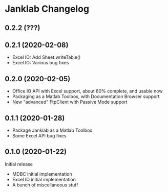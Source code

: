 Janklab Changelog
=================

0.2.2 (???)
------------------

0.2.1 (2020-02-08)
------------------

* Excel IO: Add Sheet.writeTable()
* Excel IO: Various bug fixes

0.2.0 (2020-02-05)
------------------

* Office IO API with Excel support, about 80% complete, and usable now
* Packaging as a Matlab Toolbox, with Documentation Browser support
* New "advanced" FtpClient with Passive Mode support

0.1.1 (2020-01-28)
------------------

* Package Janklab as a Matlab Toolbox
* Some Excel API bug fixes

0.1.0 (2020-01-22)
------------------

Initial release

* MDBC initial implementation
* Excel IO initial implementation
* A bunch of miscellaneous stuff
